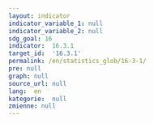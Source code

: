 ```yaml
---
layout: indicator
indicator_variable_1: null
indicator_variable_2: null
sdg_goal: 16
indicator:  16.3.1
target_id:  '16.3.1'
permalink: /en/statistics_glob/16-3-1/
pre: null
graph: null
source_url: null
lang:  en
kategorie:  null
zmienne: null
---
```

